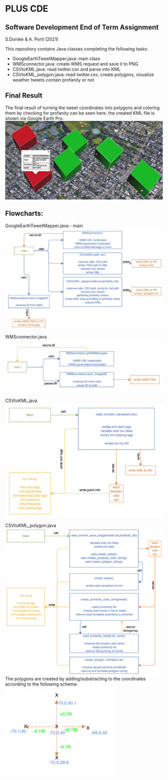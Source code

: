 # PLUS CDE  
## Software Development End of Term Assignment  
 S.Donike & A. Porti (2021)  
  
This repository contains Java classes completing the following tasks:  
- GoogleEarthTweetMapper.java: main class  
- WMSconnector.java: create WMS request and save it to PNG  
- CSVtoKML.java: read twitter.csv and parse into KML  
-	CSVtoKML_polygon.java: read twitter.csv, create polygons, visualize weather tweets contain profanity or not  
  
## Final Result  
The final result of turning the tweet coordinates into polygons and coloring them by checking for profanity can be seen here. the created KML file is shown via Google Earth Pro.  
![final_result](https://github.com/simon-donike/eot_donike_porti/blob/main/images/final_result.png?raw=true) 

## Flowcharts:  
GoogleEarthTweetMapper.java - main  
![main](https://github.com/simon-donike/eot_donike_porti/blob/main/images/chart_main.png?raw=true)  
  
 
WMSconnector.java  
![wms](https://github.com/simon-donike/eot_donike_porti/blob/main/images/chart_WMSconnector.png?raw=true)  
  
 
CSVtoKML.java  
![point](https://github.com/simon-donike/eot_donike_porti/blob/main/images/chart_point.png?raw=true)  
  

CSVtoKML_polygon.java  
![poly](https://github.com/simon-donike/eot_donike_porti/blob/main/images/chart_polygon.png?raw=true)  
The polygons are created by adding/substracting to the coordinates according to the following schema:  
![shift](https://github.com/simon-donike/eot_donike_porti/blob/main/images/shift_by.png?raw=true)  
